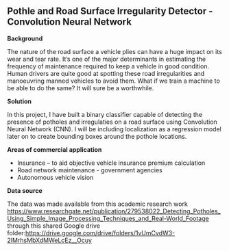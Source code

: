 ## Pothle and Road Surface Irregularity Detector - Convolution Neural Network

**Background**

The nature of the road surface a vehicle plies can have a huge impact on its wear and tear rate. It’s one of the major determinants in estimating the frequency of maintenance required to keep a vehicle in good condition. Human drivers are quite good at spotting these road irregularities and manoeuvring manned vehicles to avoid them. What if we train a machine to be able to do the same? It will sure be a worthwhile. 

**Solution** 

In this project, I have built a binary classifier capable of detecting the presence of potholes and irregulaties on a road surface using Convolution Neural Network (CNN). I will be including localization as a regression model later on to create bounding boxes around the pothole locations. 

**Areas of commercial application**

- Insurance – to aid objective vehicle insurance premium calculation
- Road network maintenance - government agencies 
- Autonomous vehicle vision

**Data source**

The data was made available from this academic research work https://www.researchgate.net/publication/279538022_Detecting_Potholes_Using_Simple_Image_Processing_Techniques_and_Real-World_Footage through this shared Google drive folder:https://drive.google.com/drive/folders/1vUmCvdW3-2lMrhsMbXdMWeLcEz__Ocuy 


